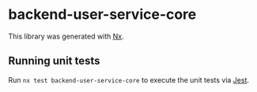 # backend-user-service-core

This library was generated with [Nx](https://nx.dev).

## Running unit tests

Run `nx test backend-user-service-core` to execute the unit tests via [Jest](https://jestjs.io).
